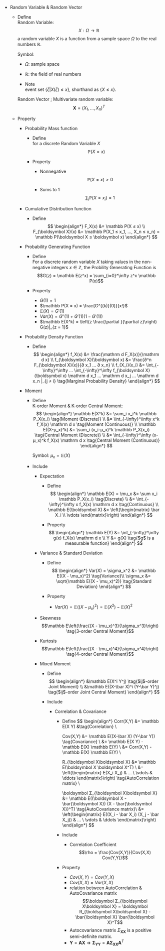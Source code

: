* Random Variable & Random Vector
  - Define  
    Random Variable:
    $$X: Ω \to \mathbb R  \tag{Random Variable}$$
    a random variable $X$ is a function from a sample space $Ω$ to the real numbers $\mathbb R$.

    Symbol:
      - $Ω$: sample space
      - $\mathbb R$: the field of real numbers

    - Note  
      event set $\{ζ | X(ζ) ≤ x\}$, shorthand as $\{X ≤ x\}$.

    Random Vector ; Multivariate random variable:
    $$\boldsymbol X = (X_1, ... , X_n)^T  \tag{Random Vector}$$ 

  - Property
    * Probability Mass function  
      - Define   
        for a discrete Random Variable $X$
        $$\mathbb P(X = x)$$

      - Property
        - Nonnegative
          $$\mathbb P(X = x) > 0$$

        - Sums to 1
          $$\sum_i \mathbb P(X = x_i) = 1$$ 

    * Cumulative Distribution function
      - Define  
        $$
        \begin{align*}
          F_X(x) &= \mathbb P(X ≤ x)  \\
          F_{\boldsymbol X}(x) &= \mathbb P(X_1 ≤ x_1, ..., X_n ≤ x_n) = \mathbb P(\boldsymbol X ≤ \boldsymbol x)
        \end{align*}
        $$

    * Probability Generating Function
      - Define  
        For a discrete random variable $X$ taking values in the non-negative integers $x \in \mathbb Z$, the Probility Generating Function is  
        $$G(z) = \mathbb E(z^x) = \sum_{i=0}^\infty z^x \mathbb P(x)$$ 

      - Property
        - $G(1) = 1$
        - $\mathbb P(X = x) = \frac{G^{(k)}(0)}{x!}$
        - $\mathbb E(X) = G'(1)$
        - $Var(X) = G''(1) + G'(1)(1 - G'(1))$ 
        - $\mathbb E(X^k) = \left(z \frac{\partial }{\partial z}\right) G(z)|_{z = 1}$

    * Probability Density Function
      - Define  
        $$
        \begin{align*}
          f_X(x) &= \frac{\mathrm d F_X(x)}{\mathrm d x}  \\
          f_{\boldsymbol X}(\boldsymbol x) &= \frac{∂^n F_{\boldsymbol X}(x)}{∂ x_1 ... ∂ x_n}  \\
          f_{X_i}(x_i) &= \int_{-\infty}^\infty ... \int_{-\infty}^\infty f_{\boldsymbol X}(\boldsymbol x) \mathrm d x_1 ... \mathrm d x_j ... \mathrm d x_n |_{j ≠ i}  \tag{Marginal Probability Density}
        \end{align*}
        $$

    * Moment
      - Define  
        K-order Moment & K-order Central Moment:
        $$
        \begin{align*}
          \mathbb E(X^k) &= \sum_i x_i^k \mathbb P_X(x_i)  \tag{Moment (Discrete)}  \\
            &= \int_{-\infty}^\infty x^k f_X(x) \mathrm d x  \tag{Moment (Continuous)}  \\
          \mathbb E((X-μ_x)^k) &= \sum_i (x_i-μ_x)^k \mathbb P_X(x_i)  \tag{Central Moment (Discrete)}  \\
            &= \int_{-\infty}^\infty (x-μ_x)^k f_X(x) \mathrm d x  \tag{Central Moment (Continuous)}
        \end{align*}
        $$

        Symbol: $\mu_x = \mathbb E(X)$
          
      - Include
        * Expectation
          - Define
            $$
            \begin{align*}
              \mathbb E(X) = \mu_x &= \sum x_i \mathbb P_X(x_i)  \tag{Discrete}  \\
                &= \int_{-\infty}^\infty x f_X(x) \mathrm d x  \tag{Continuous}  \\
              \mathbb E(\boldsymbol X) &= \left(\begin{matrix} \bar X_i \\ \vdots \end{matrix}\right) 
            \end{align*}
            $$

          - Property
            $$
            \begin{align*}
              \mathbb E(Y) &= \int_{-\infty}^\infty g(x) f_X(x) \mathrm d x  \\
              Y &= g(X)  \tag{$g$ is a measurable function}
            \end{align*}
            $$

        * Variance & Standard Deviation
          - Define
            $$
            \begin{align*}
              Var(X) = \sigma_x^2 &= \mathbb E((X - \mu_x)^2)  \tag{Variance}\\
              \sigma_x &= \sqrt{\mathbb E((X - \mu_x)^2)}  \tag{Standard Deviation}
            \end{align*}
            $$
            $$$$ 

          - Property
            - $Var(X) = \mathbb E((X - \mu_x)^2) = \mathbb E(X^2) - \mathbb E(X)^2$
      
        * Skewness  
          $$\mathbb E\left(\frac{(X - \mu_x)^3}{\sigma_x^3}\right)  \tag{3-order Central Moment}$$ 
          
        * Kurtosis  
          $$\mathbb E\left(\frac{(X - \mu_x)^4}{\sigma_x^4}\right)  \tag{4-order Central Moment}$$  

        * Mixed Moment  
          - Define  
            $$
            \begin{align*}
              &\mathbb E(X^i Y^j) \tag{$ij$-order Joint Moment}  \\
              &\mathbb E((X-\bar X)^i (Y-\bar Y)^j) \tag{$ij$-order Joint Central Moment}
            \end{align*}
            $$

          - Include
            * Correlation & Covariance  
              - Define 
                $$
                \begin{align*}
                  Corr(X,Y) &= \mathbb E(X Y)  &\tag{Correlation}  \\

                  Cov(X,Y) 
                  &= \mathbb E((X-\bar X) (Y-\bar Y))   \tag{Covariance}  \\
                  &= \mathbb E(X Y) - \mathbb E(X) \mathbb E(Y)  \\
                  &= Corr(X,Y) - \mathbb E(X) \mathbb E(Y)  \\

                  R_{\boldsymbol X\boldsymbol X} &= \mathbb E(\boldsymbol X \boldsymbol X^T)  \\
                  &= \left(\begin{matrix} E(X_i X_j) & ... \\ \vdots & \ddots \end{matrix}\right)  \tag{AutoCorrelation matrix}  \\


                  \boldsymbol Σ_{\boldsymbol X\boldsymbol X} &= \mathbb E((\boldsymbol X - \bar{\boldsymbol X}) (X - \bar{\boldsymbol X})^T)  \tag{AutoCovariance matrix}\\
                  &= \left(\begin{matrix} E((X_i - \bar X_i) (X_j - \bar X_j)) & ... \\ \vdots & \ddots \end{matrix}\right)  
                \end{align*}
                $$

              - Include
                * Correlation Coefficient
                  $$\rho = \frac{Cov(X,Y)}{Cov(X,X) Cov(Y,Y)}$$

              - Property
                - $Cov(X,Y) = Cov(Y,X)$
                - $Cov(X,X) = Var(X,X)$
                - relation between AutoCorrelation & AutoCovariance matrix
                  $$\boldsymbol Σ_{\boldsymbol X\boldsymbol X} = \boldsymbol R_{\boldsymbol X\boldsymbol X} - \bar{\boldsymbol X} \bar{\boldsymbol X}^T$$
                - Autocovariance matrix $Σ_{\boldsymbol X\boldsymbol X}$ is a positive semi-definite matrix.
                - $\boldsymbol Y = \boldsymbol A \boldsymbol X \Rightarrow \boldsymbol Σ_{\boldsymbol Y\boldsymbol Y} = \boldsymbol A \boldsymbol Σ_{\boldsymbol X\boldsymbol X} \boldsymbol A^T$

